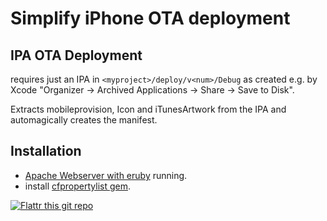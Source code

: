 # Simplify iPhone OTA deployment

## IPA OTA Deployment

requires just an IPA in <code>&lt;myproject&gt;/deploy/v&lt;num&gt;/Debug</code> as created e.g. by Xcode "Organizer -> Archived Applications -> Share -> Save to Disk".

Extracts mobileprovision, Icon and iTunesArtwork from the IPA and automagically creates the manifest.

## Installation

- [Apache Webserver with eruby](http://www.google.de/search?q="eruby"+apache) running.
- install [cfpropertylist gem](https://github.com/ckruse/CFPropertyList).

[![Flattr this git repo](http://api.flattr.com/button/flattr-badge-large.png)](https://flattr.com/submit/auto?user_id=mro&url=https://github.com/mro/iOS-OTA&title=iOS-OTA&language=&tags=github&category=software) 
